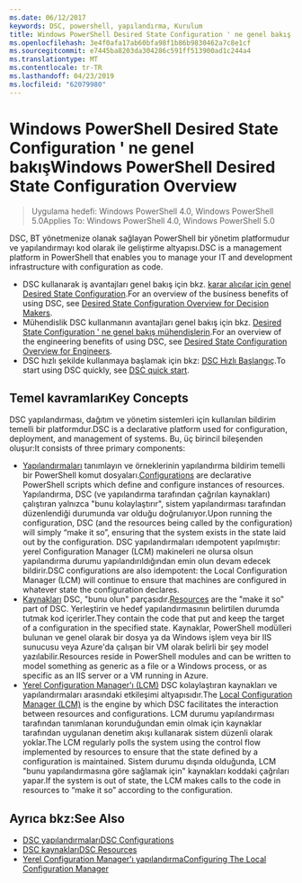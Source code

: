 ```yaml
---
ms.date: 06/12/2017
keywords: DSC, powershell, yapılandırma, Kurulum
title: Windows PowerShell Desired State Configuration ' ne genel bakış
ms.openlocfilehash: 3e4f0afa17ab60bfa98f1b86b9830462a7c8e1cf
ms.sourcegitcommit: e7445ba8203da304286c591ff513900ad1c244a4
ms.translationtype: MT
ms.contentlocale: tr-TR
ms.lasthandoff: 04/23/2019
ms.locfileid: "62079980"
---
```

# <a name="windows-powershell-desired-state-configuration-overview"></a><span data-ttu-id="7e41a-103">Windows PowerShell Desired State Configuration ' ne genel bakış</span><span class="sxs-lookup"><span data-stu-id="7e41a-103">Windows PowerShell Desired State Configuration Overview</span></span>

> <span data-ttu-id="7e41a-104">Uygulama hedefi: Windows PowerShell 4.0, Windows PowerShell 5.0</span><span class="sxs-lookup"><span data-stu-id="7e41a-104">Applies To: Windows PowerShell 4.0, Windows PowerShell 5.0</span></span>

<span data-ttu-id="7e41a-105">DSC, BT yönetmenize olanak sağlayan PowerShell bir yönetim platformudur ve yapılandırmayı kod olarak ile geliştirme altyapısı.</span><span class="sxs-lookup"><span data-stu-id="7e41a-105">DSC is a management platform in PowerShell that enables you to manage your IT and development infrastructure with configuration as code.</span></span>

- <span data-ttu-id="7e41a-106">DSC kullanarak iş avantajları genel bakış için bkz. [karar alıcılar için genel Desired State Configuration](decisionMaker.md).</span><span class="sxs-lookup"><span data-stu-id="7e41a-106">For an overview of the business benefits of using DSC, see [Desired State Configuration Overview for Decision Makers](decisionMaker.md).</span></span>
- <span data-ttu-id="7e41a-107">Mühendislik DSC kullanmanın avantajları genel bakış için bkz. [Desired State Configuration ' ne genel bakış mühendislerin](DscForEngineers.md).</span><span class="sxs-lookup"><span data-stu-id="7e41a-107">For an overview of the engineering benefits of using DSC, see [Desired State Configuration Overview for Engineers](DscForEngineers.md).</span></span>
- <span data-ttu-id="7e41a-108">DSC hızlı şekilde kullanmaya başlamak için bkz: [DSC Hızlı Başlangıç](../quickstarts/website-quickstart.md).</span><span class="sxs-lookup"><span data-stu-id="7e41a-108">To start using DSC quickly, see [DSC quick start](../quickstarts/website-quickstart.md).</span></span>

## <a name="key-concepts"></a><span data-ttu-id="7e41a-109">Temel kavramları</span><span class="sxs-lookup"><span data-stu-id="7e41a-109">Key Concepts</span></span>

<span data-ttu-id="7e41a-110">DSC yapılandırması, dağıtım ve yönetim sistemleri için kullanılan bildirim temelli bir platformdur.</span><span class="sxs-lookup"><span data-stu-id="7e41a-110">DSC is a declarative platform used for configuration, deployment, and management of systems.</span></span> <span data-ttu-id="7e41a-111">Bu, üç birincil bileşenden oluşur:</span><span class="sxs-lookup"><span data-stu-id="7e41a-111">It consists of three primary components:</span></span>

- <span data-ttu-id="7e41a-112">[Yapılandırmaları](../configurations/configurations.md) tanımlayın ve örneklerinin yapılandırma bildirim temelli bir PowerShell komut dosyaları.</span><span class="sxs-lookup"><span data-stu-id="7e41a-112">[Configurations](../configurations/configurations.md) are declarative PowerShell scripts which define and configure instances of resources.</span></span>
    <span data-ttu-id="7e41a-113">Yapılandırma, DSC (ve yapılandırma tarafından çağrılan kaynakları) çalıştıran yalnızca "bunu kolaylaştırır", sistem yapılandırması tarafından düzenlendiği durumunda var olduğu doğrulanıyor.</span><span class="sxs-lookup"><span data-stu-id="7e41a-113">Upon running the configuration, DSC (and the resources being called by the configuration) will simply “make it so”, ensuring that the system exists in the state laid out by the configuration.</span></span>
    <span data-ttu-id="7e41a-114">DSC yapılandırmaları ıdempotent yapılmıştır: yerel Configuration Manager (LCM) makineleri ne olursa olsun yapılandırma durumu yapılandırıldığından emin olun devam edecek bildirir.</span><span class="sxs-lookup"><span data-stu-id="7e41a-114">DSC configurations are also idempotent: the Local Configuration Manager (LCM) will continue to ensure that machines are configured in whatever state the configuration declares.</span></span>
- <span data-ttu-id="7e41a-115">[Kaynakları](../resources/resources.md) DSC, "bunu olun" parçasıdır.</span><span class="sxs-lookup"><span data-stu-id="7e41a-115">[Resources](../resources/resources.md) are the "make it so" part of DSC.</span></span> <span data-ttu-id="7e41a-116">Yerleştirin ve hedef yapılandırmasının belirtilen durumda tutmak kod içerirler.</span><span class="sxs-lookup"><span data-stu-id="7e41a-116">They contain the code that put and keep the target of a configuration in the specified state.</span></span>
    <span data-ttu-id="7e41a-117">Kaynaklar, PowerShell modülleri bulunan ve genel olarak bir dosya ya da Windows işlem veya bir IIS sunucusu veya Azure'da çalışan bir VM olarak belirli bir şey model yazılabilir.</span><span class="sxs-lookup"><span data-stu-id="7e41a-117">Resources reside in PowerShell modules and can be written to model something as generic as a file or a Windows process, or as specific as an IIS server or a VM running in Azure.</span></span>
- <span data-ttu-id="7e41a-118">[Yerel Configuration Manager'ı (LCM)](../managing-nodes/metaConfig.md) DSC kolaylaştıran kaynakları ve yapılandırmaları arasındaki etkileşimi altyapısıdır.</span><span class="sxs-lookup"><span data-stu-id="7e41a-118">The [Local Configuration Manager (LCM)](../managing-nodes/metaConfig.md) is the engine by which DSC facilitates the interaction between resources and configurations.</span></span>
    <span data-ttu-id="7e41a-119">LCM durumu yapılandırması tarafından tanımlanan korunduğundan emin olmak için kaynaklar tarafından uygulanan denetim akışı kullanarak sistem düzenli olarak yoklar.</span><span class="sxs-lookup"><span data-stu-id="7e41a-119">The LCM regularly polls the system using the control flow implemented by resources to ensure that the state defined by a configuration is maintained.</span></span>
    <span data-ttu-id="7e41a-120">Sistem durumu dışında olduğunda, LCM "bunu yapılandırmasına göre sağlamak için" kaynakları koddaki çağrıları yapar.</span><span class="sxs-lookup"><span data-stu-id="7e41a-120">If the system is out of state, the LCM makes calls to the code in resources to “make it so” according to the configuration.</span></span>

## <a name="see-also"></a><span data-ttu-id="7e41a-121">Ayrıca bkz:</span><span class="sxs-lookup"><span data-stu-id="7e41a-121">See Also</span></span>

- [<span data-ttu-id="7e41a-122">DSC yapılandırmaları</span><span class="sxs-lookup"><span data-stu-id="7e41a-122">DSC Configurations</span></span>](../configurations/configurations.md)
- [<span data-ttu-id="7e41a-123">DSC kaynakları</span><span class="sxs-lookup"><span data-stu-id="7e41a-123">DSC Resources</span></span>](../resources/resources.md)
- [<span data-ttu-id="7e41a-124">Yerel Configuration Manager'ı yapılandırma</span><span class="sxs-lookup"><span data-stu-id="7e41a-124">Configuring The Local Configuration Manager</span></span>](../managing-nodes/metaConfig.md)
